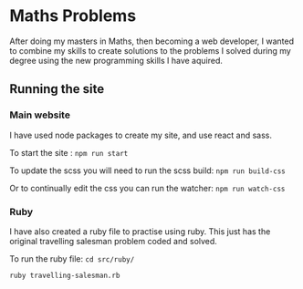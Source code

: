 # Maths Problems
After doing my masters in Maths, then becoming a web developer, I wanted to combine my skills to create solutions to the problems I solved during my degree using the new programming skills I have aquired.

## Running the site

### Main website
I have used node packages to create my site, and use react and sass.

To start the site :
```npm run start```

To update the scss you will need to run the scss build:
```npm run build-css```

Or to continually edit the css you can run the watcher:
```npm run watch-css```

### Ruby
I have also created a ruby file to practise using ruby. This just has the original travelling salesman problem coded and solved. 

To run the ruby file:
```cd src/ruby/```

```ruby travelling-salesman.rb```

